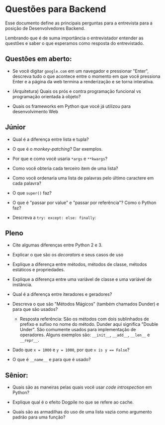 # Questões para Backend

Esse documento define as principais perguntas para a entrevista para a posição de Desenvolvedores Backend.

Lembrando que é de suma importância o entrevistador entender as questões e saber o que esperamos como resposta do entrevistado.


## Questões em aberto:

- Se você digitar `google.com` em um navegador e pressionar "Enter", descreva tudo o que acontece entre o momento em que você pressiona Enter e a página da web termina a renderização e se torna interativa.

- (Arquitetura) Quais os prós e contra programação funcional vs programação orientada à objeto?

- Quais os frameworks em Python que você já utilizou para desenvolvimento Web


## Júnior
- Qual é a diferença entre lista e tupla?

- O que é o _monkey-patching_? Dar exemplos.

- Por que e como você usaria `*args` e `**kwargs`?

- Como você obteria cada terceiro item de uma lista?

- Como você ordenaria uma lista de palavras pelo último caractere em cada palavra?

- O que `super()` faz?

- O que é "passar por value" e "passar por referência"? Como o Python faz?

- Descreva a `try: except: else: finally`:


## Pleno
- Cite algumas diferenças entre Python 2 e 3.

- Explicar o que são os _decorators_ e seus casos de uso

- Explique a diferença entre métodos, métodos de classe, métodos estáticos e propriedades.

- Explique a diferença entre uma variável de classe e uma variável de instância.

- Qual é a diferença entre iteradores e geradores?

- Descreva o que são "Métodos Mágicos" (também chamados Dunder) e para que são usados?
  * Resposta referência: São os métodos com dois sublinhados de prefixo e sufixo no nome do método. Dunder aqui significa "Double Under". São comumente usados ​​para implementação de operadores. Alguns exemplos são: `__init__`, `__add__`, `__len__` e `__repr__`.
   
- Dado que `x = 1000` e `y = 1000`, por que `x is y == False`?

- O que é `__name__` e para que é usado?


## Sênior:
- Quais são as maneiras pelas quais você usar _code introspection_ em Python?

- Explique qual é o efeito Dogpile no que se refere ao cache.

- Quais são as armadilhas do uso de uma lista vazia como argumento padrão para uma função?
